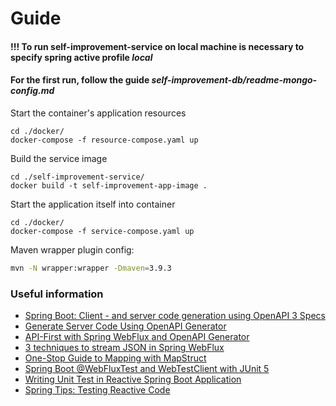 
# Guide

#### !!! To run self-improvement-service on local machine is necessary to specify spring active profile _local_

#### For the first run, follow the guide _self-improvement-db/readme-mongo-config.md_

Start the container's application resources
```shell
cd ./docker/
docker-compose -f resource-compose.yaml up
```

Build the service image
```shell
cd ./self-improvement-service/
docker build -t self-improvement-app-image .
```

Start the application itself into container
```shell
cd ./docker/
docker-compose -f service-compose.yaml up
```

Maven wrapper plugin config:
```bash
mvn -N wrapper:wrapper -Dmaven=3.9.3
```

### Useful information
* [Spring Boot: Client - and server code generation using OpenAPI 3 Specs](https://blog.palo-it.com/en/spring-boot-client-and-server-code-generation-using-openapi-3-specs)
* [Generate Server Code Using OpenAPI Generator](https://mydeveloperplanet.com/2022/02/08/generate-server-code-using-openapi-generator/)
* [API-First with Spring WebFlux and OpenAPI Generator](https://boottechnologies-ci.medium.com/api-first-with-spring-webflux-and-openapi-generator-38b7804c4ed4)
* [3 techniques to stream JSON in Spring WebFlux](https://nurkiewicz.com/2021/08/json-streaming-in-webflux.html)
* [One-Stop Guide to Mapping with MapStruct](https://reflectoring.io/java-mapping-with-mapstruct/)
* [Spring Boot @WebFluxTest and WebTestClient with JUnit 5](https://howtodoinjava.com/spring-boot2/testing/webfluxtest-with-webtestclient/)
* [Writing Unit Test in Reactive Spring Boot Application](https://medium.com/@BPandey/writing-unit-test-in-reactive-spring-boot-application-32b8878e2f57)
* [Spring Tips: Testing Reactive Code](https://www.youtube.com/watch?v=RPmTXiw-dHA&ab_channel=SpringDeveloper)


